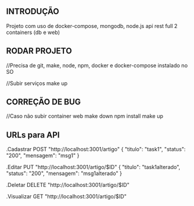 ## INTRODUÇÃO

Projeto com uso de docker-compose, mongodb, node.js api rest full
2 containers (db e web)

## RODAR PROJETO

//Precisa de git, make, node, npm, docker e docker-compose instalado no SO

//Subir serviços
make up

## CORREÇÃO DE BUG

//Caso não subir container web
make down
npm install
make up

## URLs para API

.Cadastrar POST "http://localhost:3001/artigo"
{
"titulo": "task1",
"status": "200",
"mensagem": "msg1"
}

.Editar PUT "http://localhost:3001/artigo/$ID"
{
"titulo": "task1alterado",
"status": "200",
"mensagem": "msg1alterado"
}

.Deletar DELETE "http://localhost:3001/artigo/$ID"

.Visualizar GET "http://localhost:3001/artigo/$ID"
